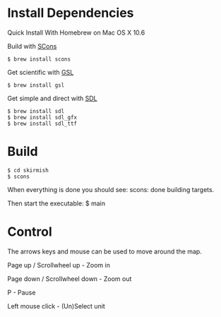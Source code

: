 [SCons]: http://www.scons.org/ "SCons build system"
[GSL]: http://www.gnu.org/software/gsl/ "GNU Scientific Library"
[SDL]: http://www.libsdl.org/ "SDL: Simple Direct Media Layer"


Install Dependencies
====================

Quick Install With Homebrew on Mac OS X 10.6

Build with [SCons][]

    $ brew install scons

Get scientific with [GSL][]

    $ brew install gsl

Get simple and direct with [SDL][]

    $ brew install sdl
    $ brew install sdl_gfx
    $ brew install sdl_ttf


Build
=====

    $ cd skirmish
    $ scons

When everything is done you should see:
    scons: done building targets.

Then start the executable:
    $ main

Control
=======

The arrows keys and mouse can be used to move around the map.

Page up / Scrollwheel up - Zoom in

Page down / Scrollwheel down - Zoom out

P - Pause

Left mouse click - (Un)Select unit
